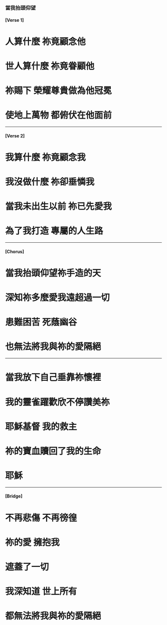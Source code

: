 ### 當我抬頭仰望
#### [Verse 1]
# 人算什麼 祢竟顧念他
# 世人算什麼 祢竟眷顧他
# 祢賜下 榮耀尊貴做為他冠冕
# 使地上萬物 都俯伏在他面前

---

#### [Verse 2]
# 我算什麼 祢竟顧念我
# 我沒做什麼 祢卻垂憐我
# 當我未出生以前 祢已先愛我
# 為了我打造 專屬的人生路

---

#### [Chorus]
# 當我抬頭仰望祢手造的天
# 深知祢多麼愛我遠超過一切
# 患難困苦 死蔭幽谷
# 也無法將我與祢的愛隔絕

---

# 當我放下自己垂靠祢懷裡
# 我的靈雀躍歡欣不停讚美祢
# 耶穌基督 我的救主
# 祢的寶血贖回了我的生命
# 耶穌


---

#### [Bridge]
# 不再悲傷 不再徬徨
# 祢的愛 擁抱我
# 遮蓋了一切
# 我深知道 世上所有
# 都無法將我與祢的愛隔絕
